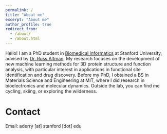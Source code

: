 ```yaml
---
permalink: /
title: "About me"
excerpt: "About me"
author_profile: true
redirect_from: 
  - /about/
  - /about.html
---
```


Hello! I am a PhD student in [Biomedical Informatics](https://dbds.stanford.edu/) at Stanford University, advised by [Dr. Russ Altman](https://helix.stanford.edu). My research focuses on the development of new machine learning methods for 3D protein structure and function analysis, with particular interest in applications in functional site identification and drug discovery. Before my PhD, I obtained a BS in Materials Science and Engineering at MIT, where I did research in bioelectronics and molecular dynamics. Outside the lab, you can find me cycling, skiing, or exploring the wilderness.

Contact
======

Email: aderry \[at\] stanford \[dot\] edu
